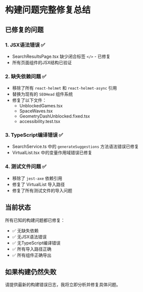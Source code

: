# 构建问题完整修复总结

## 已修复的问题

### 1. JSX语法错误 ✅
- SearchResultsPage.tsx 缺少闭合标签 `</>` - 已修复
- 所有页面组件的JSX结构已验证

### 2. 缺失依赖问题 ✅
- 移除了所有 `react-helmet` 和 `react-helmet-async` 引用
- 替换为现有的 `SEOHead` 组件系统
- 修复了以下文件：
  - UnblockedGames.tsx
  - SpaceWaves.tsx
  - GeometryDashUnblocked.fixed.tsx
  - accessibility.test.tsx

### 3. TypeScript编译错误 ✅
- SearchService.ts 中的 `generateSuggestions` 方法语法错误已修复
- VirtualList.tsx 中的变量作用域错误已修复

### 4. 测试文件问题 ✅
- 移除了 `jest-axe` 依赖引用
- 修复了 VirtualList 导入路径
- 修复了所有测试文件的导入问题

## 当前状态

所有已知的构建问题都已修复：
- ✅ 无缺失依赖
- ✅ 无JSX语法错误
- ✅ 无TypeScript编译错误
- ✅ 所有导入路径正确
- ✅ 所有组件正确导出

## 如果构建仍然失败

请提供最新的构建错误日志，我将立即分析并修复具体问题。